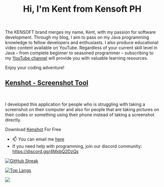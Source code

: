   <h1 style="text-align: center;">Hi, I'm Kent from Kensoft PH</h1>
  <br>
  <p>The KENSOFT brand merges my name, Kent, with my passion for software development. Through my blog, I aim to pass on my Java programming knowledge to fellow developers and enthusiasts. I also produce educational video content available on YouTube. Regardless of your current skill level in Java – from complete beginner to seasoned programmer – subscribing to my <a href="https://youtube.com/kensoftph">YouTube channel</a> will provide you with valuable learning resources.<br>

Enjoy your coding adventure!</p>

  <h2><a href="https://www.kenshot.com" target="_blank">Kenshot - Screenshot Tool</a></h2>
  <br>
  <p>I developed this application for people who is struggling with taking a screenshot on their computer and also for people that are taking pictures on their codes or something using their phone instead of taking a screenshot directly.</p>
  <p>Download <a href="https://www.kenshot.com" target="_blank">Kenshot</a> For Free</p>

- 📫 You can email me <a href="mailto:contact@kensoftph.com">here</a>
- If you need help with programming, join our discord community: https://discord.gg/4MxbQ2DzQs


[![GitHub Streak](https://streak-stats.demolab.com?user=kensoftphDOTcom&theme=java-dark&mode=weekly)](https://git.io/streak-stats)

[![Top Langs](https://github-readme-stats.vercel.app/api/top-langs/?username=kensoftphDOTcom&layout=compact&theme=vision-friendly-dark)](https://github.com/anuraghazra/github-readme-stats)

![](https://komarev.com/ghpvc/?username=kensoftphDOTcom&style=for-the-badge)
